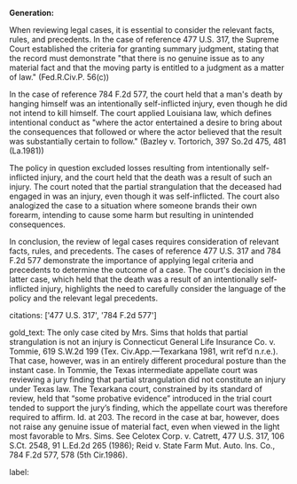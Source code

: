 **Generation:**



When reviewing legal cases, it is essential to consider the relevant facts, rules, and precedents. In the case of reference 477 U.S. 317, the Supreme Court established the criteria for granting summary judgment, stating that the record must demonstrate "that there is no genuine issue as to any material fact and that the moving party is entitled to a judgment as a matter of law." (Fed.R.Civ.P. 56(c))

In the case of reference 784 F.2d 577, the court held that a man's death by hanging himself was an intentionally self-inflicted injury, even though he did not intend to kill himself. The court applied Louisiana law, which defines intentional conduct as "where the actor entertained a desire to bring about the consequences that followed or where the actor believed that the result was substantially certain to follow." (Bazley v. Tortorich, 397 So.2d 475, 481 (La.1981))

The policy in question excluded losses resulting from intentionally self-inflicted injury, and the court held that the death was a result of such an injury. The court noted that the partial strangulation that the deceased had engaged in was an injury, even though it was self-inflicted. The court also analogized the case to a situation where someone brands their own forearm, intending to cause some harm but resulting in unintended consequences.

In conclusion, the review of legal cases requires consideration of relevant facts, rules, and precedents. The cases of reference 477 U.S. 317 and 784 F.2d 577 demonstrate the importance of applying legal criteria and precedents to determine the outcome of a case. The court's decision in the latter case, which held that the death was a result of an intentionally self-inflicted injury, highlights the need to carefully consider the language of the policy and the relevant legal precedents.



citations: ['477 U.S. 317', '784 F.2d 577']

gold_text: The only case cited by Mrs. Sims that holds that partial strangulation is not an injury is Connecticut General Life Insurance Co. v. Tommie, 619 S.W.2d 199 (Tex. Civ.App.—Texarkana 1981, writ ref’d n.r.e.). That case, however, was in an entirely different procedural posture than the instant case. In Tommie, the Texas intermediate appellate court was reviewing a jury finding that partial strangulation did not constitute an injury under Texas law. The Texarkana court, constrained by its standard of review, held that “some probative evidence” introduced in the trial court tended to support the jury’s finding, which the appellate court was therefore required to affirm. Id. at 203. The record in the case at bar, however, does not raise any genuine issue of material fact, even when viewed in the light most favorable to Mrs. Sims. See Celotex Corp. v. Catrett, 477 U.S. 317, 106 S.Ct. 2548, 91 L.Ed.2d 265 (1986); Reid v. State Farm Mut. Auto. Ins. Co., 784 F.2d 577, 578 (5th Cir.1986).

label: 